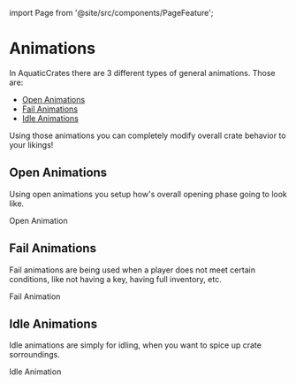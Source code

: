 import Page from '@site/src/components/PageFeature';

# Animations

In AquaticCrates there are 3 different types of general animations.
Those are:
- [Open Animations](#open-animations)
- [Fail Animations](#fail-animations)
- [Idle Animations](#open-animations)

Using those animations you can completely modify overall crate behavior to your likings!

## Open Animations
Using open animations you setup how's overall opening phase going to look like.

<Page url="/docs/aquaticcrates/basic/animations/openanimation">Open Animation</Page>

## Fail Animations
Fail animations are being used when a player does not meet certain conditions, like not having a key, having full inventory, etc.

<Page url="/docs/aquaticcrates/basic/animations/failanimation">Fail Animation</Page>

## Idle Animations
Idle animations are simply for idling, when you want to spice up crate sorroundings.

<Page url="/docs/aquaticcrates/basic/animations/idleanimation">Idle Animation</Page>